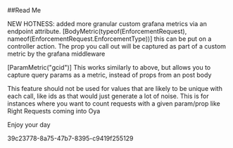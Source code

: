 ﻿##Read Me

NEW HOTNESS: added more granular custom grafana metrics via an endpoint attribute.
[BodyMetric(typeof(EnforcementRequest), nameof(EnforcementRequest.EnforcementType))]
this can be put on a controller action.  The prop you call out will be captured as part of a 
custom metric by the grafana middleware

[ParamMetric("gcid")]
This works similarly to above, but allows you to capture query params as a metric, instead of 
props from an post body

This feature should not be used for values that are likely to be unique with each call, like ids
as that would just generate a lot of noise.  This is for instances where you want to count requests 
with a given param/prop like Right Requests coming into Oya

Enjoy your day

39c23778-8a75-47b7-8395-c9419f255129
